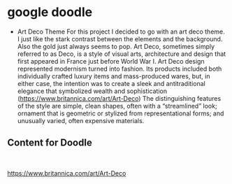 # google doodle

* Art Deco Theme
For this project I decided to go with an art deco theme. I just like the stark contrast between the elements and the background. Also the gold just always seems to pop. Art Deco, sometimes simply referred to as Deco, is a style of visual arts, architecture and design that first appeared in France just before World War I. Art Deco design represented modernism turned into fashion. Its products included both individually crafted luxury items and mass-produced wares, but, in either case, the intention was to create a sleek and antitraditional elegance that symbolized wealth and sophistication (https://www.britannica.com/art/Art-Deco) The distinguishing features of the style are simple, clean shapes, often with a “streamlined” look; ornament that is geometric or stylized from representational forms; and unusually varied, often expensive materials.  

## Content for Doodle

<img src="https://s-media-cache-ak0.pinimg.com/736x/75/10/f9/7510f97937e9dcb4509a255ccdbbbe6d.jpg" alt="">


<img src="https://s-media-cache-ak0.pinimg.com/originals/68/ba/f2/68baf2cb240d527b08105911422caaa1.jpg" alt="">

https://www.britannica.com/art/Art-Deco 